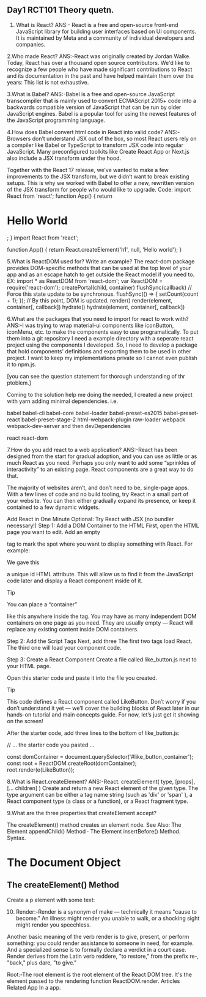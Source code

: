 ## Day1 RCT101 Theory quetn.

1. What is React?
  ANS:- React is a free and open-source front-end JavaScript library for building user interfaces based on UI components. It is maintained by Meta and a community of individual developers and companies.
  
2.Who made React?
ANS:-React was originally created by Jordan Walke. Today, React has over a thousand open source contributors. We'd like to recognize a few people who have made significant contributions to React and its documentation in the past and have helped maintain them over the years: This list is not exhaustive.

3.What is Babel?
ANS:-Babel is a free and open-source JavaScript transcompiler that is mainly used to convert ECMAScript 2015+ code into a backwards compatible version of JavaScript that can be run by older JavaScript engines. Babel is a popular tool for using the newest features of the JavaScript programming language. 

4.How does Babel convert html code in React into valid code?
ANS:-Browsers don’t understand JSX out of the box, so most React users rely on a compiler like Babel or TypeScript to transform JSX code into regular JavaScript. Many preconfigured toolkits like Create React App or Next.js also include a JSX transform under the hood.

Together with the React 17 release, we’ve wanted to make a few improvements to the JSX transform, but we didn’t want to break existing setups. This is why we worked with Babel to offer a new, rewritten version of the JSX transform for people who would like to upgrade.
Code:
import React from 'react';
function App() {
  return <h1>Hello World</h1>;
}
import React from 'react';

function App() {
  return React.createElement('h1', null, 'Hello world');
}

5.What is ReactDOM used for? Write an example?
The react-dom package provides DOM-specific methods that can be used at the top level of your app and as an escape hatch to get outside the React model if you need to.
EX:
import * as ReactDOM from 'react-dom';
var ReactDOM = require('react-dom');
createPortal(child, container)
flushSync(callback)
// Force this state update to be synchronous.
flushSync(() => {
  setCount(count + 1);
});
// By this point, DOM is updated.
render()
render(element, container[, callback])
hydrate()
hydrate(element, container[, callback])

6.What are the packages that you need to import for react to work with?
ANS:-I was trying to wrap material-ui components like iconButton, iconMenu, etc. to make the components easy to use programatically. To put them into a git repository I need a example directory with a seperate react project using the components I developed. So, I need to develop a package that hold components' definitions and exporting them to be used in other project. I want to keep my implementations private so I cannot even publish it to npm.js.

[you can see the question statement for thorough understanding of thr ptoblem.]

Coming to the solution help me doing the needed, I created a new project with yarn adding minimal dependencies. i.e.

babel
babel-cli
babel-core
babel-loader
babel-preset-es2015
babel-preset-react
babel-preset-stage-2
html-webpack-plugin
raw-loader
webpack
webpack-dev-server
and then devDependencies

react
react-dom

7.How do you add react to a web application?
ANS:-React has been designed from the start for gradual adoption, and you can use as little or as much React as you need. Perhaps you only want to add some “sprinkles of interactivity” to an existing page. React components are a great way to do that.

The majority of websites aren’t, and don’t need to be, single-page apps. With a few lines of code and no build tooling, try React in a small part of your website. You can then either gradually expand its presence, or keep it contained to a few dynamic widgets.

Add React in One Minute
Optional: Try React with JSX (no bundler necessary!)
Step 1: Add a DOM Container to the HTML
First, open the HTML page you want to edit. Add an empty <div> tag to mark the spot where you want to display something with React. For example:

<!-- ... existing HTML ... -->

<div id="like_button_container"></div>

<!-- ... existing HTML ... -->
We gave this <div> a unique id HTML attribute. This will allow us to find it from the JavaScript code later and display a React component inside of it.

Tip

You can place a “container” <div> like this anywhere inside the <body> tag. You may have as many independent DOM containers on one page as you need. They are usually empty — React will replace any existing content inside DOM containers.

Step 2: Add the Script Tags
Next, add three <script> tags to the HTML page right before the closing </body> tag:

  <!-- ... other HTML ... -->

  <!-- Load React. -->
  <!-- Note: when deploying, replace "development.js" with "production.min.js". -->
  <script src="https://unpkg.com/react@18/umd/react.development.js" crossorigin></script>
  <script src="https://unpkg.com/react-dom@18/umd/react-dom.development.js" crossorigin></script>

  <!-- Load our React component. -->
  <script src="like_button.js"></script>

</body>
The first two tags load React. The third one will load your component code.

Step 3: Create a React Component
Create a file called like_button.js next to your HTML page.

Open this starter code and paste it into the file you created.

Tip

This code defines a React component called LikeButton. Don’t worry if you don’t understand it yet — we’ll cover the building blocks of React later in our hands-on tutorial and main concepts guide. For now, let’s just get it showing on the screen!

After the starter code, add three lines to the bottom of like_button.js:

// ... the starter code you pasted ...

const domContainer = document.querySelector('#like_button_container');
const root = ReactDOM.createRoot(domContainer);
root.render(e(LikeButton));

8.What is React.createElement?
ANS:-React. createElement( type, [props], [... children] ) Create and return a new React element of the given type. The type argument can be either a tag name string (such as 'div' or 'span' ), a React component type (a class or a function), or a React fragment type.

9.What are the three properties that createElement accept?

The createElement() method creates an element node. See Also: The Element appendChild() Method · The Element insertBefore() Method. Syntax.  

<!DOCTYPE html>
<html>
<body>

<h1>The Document Object</h1>
<h2>The createElement() Method</h2>

<p>Create a p element with some text:</p>

<script>
// Create element:
const para = document.createElement("p");
para.innerText = "This is a paragraph.";

// Append to body:
document.body.appendChild(para);
</script>

</body>
</html>


10. Render:-Render is a synonym of make — technically it means "cause to become." An illness might render you unable to walk, or a shocking sight might render you speechless.

Another basic meaning of the verb render is to give, present, or perform something: you could render assistance to someone in need, for example. And a specialized sense is to formally declare a verdict in a court case. Render derives from the Latin verb reddere, "to restore," from the prefix re-, "back," plus dare, "to give."

Root:-The root element is the root element of the React DOM tree. It's the element passed to the rendering function ReactDOM.render. Articles Related App In a app.
